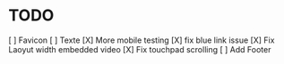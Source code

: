 # TODO

[ ] Favicon
[ ] Texte
[X] More mobile testing
[X] fix blue link issue
[X] Fix Laoyut width embedded video
[X] Fix touchpad scrolling
[ ] Add Footer
